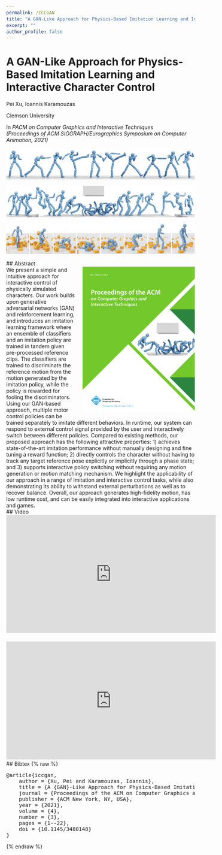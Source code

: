 ```yaml
---
permalink: /ICCGAN
title: "A GAN-Like Approach for Physics-Based Imitation Learning and Interactive Character Control"
excerpt: ""
author_profile: false
--- 
```


<style>
    article.page {width:100%}
</style>

# A GAN-Like Approach for Physics-Based Imitation Learning and Interactive Character Control

<p class="author">
<span>Pei Xu</span>,
<span>Ioannis Karamouzas</span>
</p>

<p class="affiliation">
<span>Clemson University</span>
</p>

In _PACM on Computer Graphics and Interactive Techniques_<br />_(Proceedings of ACM SIGGRAPH/Eurographics Symposium on Computer Animation, 2021)_

<div class="m10"></div>
<div class="teaser">
<p><img src="projects/ICCGAN/teaser_fight.png" /></p>
<p><img src="projects/ICCGAN/teaser_jump.png" /></p>
<p><img src="projects/ICCGAN/teaser_recover.png" /></p>
</div>

<div class="m10"></div>
## Abstract
<div class="abstract">
<img src="projects/ICCGAN/cover.png" style="width:300px;float:right;max-width:100%;padding:0 0 10px 20px" />
We present a simple and intuitive approach for interactive control of physically simulated characters. Our work builds upon generative adversarial networks (GAN) and reinforcement learning, and introduces an imitation learning framework where an ensemble of classifiers and an imitation policy are trained in tandem given pre-processed reference clips. The classifiers are trained to discriminate the reference motion from the motion generated by the imitation policy, while the policy is rewarded for fooling the discriminators. Using our GAN-based approach, multiple motor control policies can be trained separately to imitate different behaviors. In runtime, our system can respond to external control signal provided by the user and interactively switch between different policies. Compared to existing methods, our proposed approach has the following attractive properties: 1) achieves state-of-the-art imitation performance without manually designing and fine tuning a reward function; 2) directly controls the character without having to track any target reference pose explicitly or implicitly through a phase state; and 3) supports interactive policy switching without requiring any motion generation or motion matching mechanism. We highlight the applicability of our approach in a range of imitation and interactive control tasks, while also demonstrating its ability to withstand external perturbations as well as to recover balance. Overall, our approach generates high-fidelity motion, has low runtime cost, and can be easily integrated into interactive applications and games.
</div>


<div class="m10"></div>
<a class="paper-link" href="https://arxiv.org/abs/2105.10066" title="Paper"></a>
<a class="code-link" href="https://github.com/xupei0610/CompositeMotion" title="Code"></a>

<div class="m10"></div>
## Video
<div style="max-width:560px">
<iframe width="560" height="315" src="https://www.youtube.com/embed/VHMyvDD3B_o" frameborder="0" allow="accelerometer; autoplay; clipboard-write; encrypted-media; gyroscope; picture-in-picture; web-share" allowfullscreen></iframe>
</div>
<div style="max-width:560px;margin-top:20px">
<iframe width="560" height="315" src="https://www.youtube.com/embed/vPzpCarkm74" frameborder="0" allow="accelerometer; autoplay; clipboard-write; encrypted-media; gyroscope; picture-in-picture; web-share" allowfullscreen></iframe>
</div>

<div class="m10"></div>
## Bibtex
{% raw %}<pre class="bibtex">
@article{iccgan,
    author = {Xu, Pei and Karamouzas, Ioannis},
    title = {A {GAN}-Like Approach for Physics-Based Imitation Learning and Interactive Character Control},
    journal = {Proceedings of the ACM on Computer Graphics and Interactive Techniques},
    publisher = {ACM New York, NY, USA},
    year = {2021},
    volume = {4},
    number = {3},
    pages = {1--22},
    doi = {10.1145/3480148}
}
</pre>{% endraw %}

